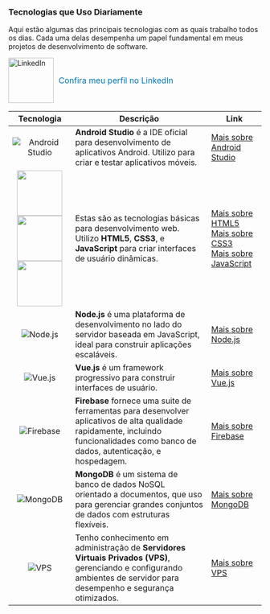 ### Tecnologias que Uso Diariamente

Aqui estão algumas das principais tecnologias com as quais trabalho todos os dias. Cada uma delas desempenha um papel fundamental em meus projetos de desenvolvimento de software.

<a href="https://www.linkedin.com/in/maicon-silveira-18240132a" target="_blank" style="display: inline-flex; align-items: center; text-decoration: none;">
    <img src="https://cdn.jsdelivr.net/gh/devicons/devicon@latest/icons/linkedin/linkedin-original-wordmark.svg" width="90px" alt="LinkedIn" />
    <span style="margin-left: 10px; font-size: 16px; color: #0077B5;">Confira meu perfil no LinkedIn</span>
</a>

| Tecnologia | Descrição | Link |
|:----------:|-----------|------|
| ![Android Studio](https://cdn.jsdelivr.net/gh/devicons/devicon@latest/icons/androidstudio/androidstudio-original.svg) | **Android Studio** é a IDE oficial para desenvolvimento de aplicativos Android. Utilizo para criar e testar aplicativos móveis. | [Mais sobre Android Studio](https://developer.android.com/studio) |
| <img src="https://cdn.jsdelivr.net/gh/devicons/devicon@latest/icons/html5/html5-plain-wordmark.svg" width="90px" /> <img src="https://cdn.jsdelivr.net/gh/devicons/devicon@latest/icons/css3/css3-plain-wordmark.svg" width="90px" /> <img src="https://cdn.jsdelivr.net/gh/devicons/devicon@latest/icons/javascript/javascript-plain.svg" width="90px" /> | Estas são as tecnologias básicas para desenvolvimento web. Utilizo **HTML5**, **CSS3**, e **JavaScript** para criar interfaces de usuário dinâmicas. | [Mais sobre HTML5](https://developer.mozilla.org/en-US/docs/Web/Guide/HTML/HTML5)<br>[Mais sobre CSS3](https://developer.mozilla.org/en-US/docs/Web/CSS/CSS3)<br>[Mais sobre JavaScript](https://developer.mozilla.org/en-US/docs/Web/JavaScript) |
| ![Node.js](https://cdn.jsdelivr.net/gh/devicons/devicon@latest/icons/nodejs/nodejs-plain-wordmark.svg) | **Node.js** é uma plataforma de desenvolvimento no lado do servidor baseada em JavaScript, ideal para construir aplicações escaláveis. | [Mais sobre Node.js](https://nodejs.org/en/about/) |
| ![Vue.js](https://cdn.jsdelivr.net/gh/devicons/devicon@latest/icons/vuejs/vuejs-original-wordmark.svg) | **Vue.js** é um framework progressivo para construir interfaces de usuário. | [Mais sobre Vue.js](https://vuejs.org) |
| ![Firebase](https://cdn.jsdelivr.net/gh/devicons/devicon@latest/icons/firebase/firebase-original-wordmark.svg) | **Firebase** fornece uma suite de ferramentas para desenvolver aplicativos de alta qualidade rapidamente, incluindo funcionalidades como banco de dados, autenticação, e hospedagem. | [Mais sobre Firebase](https://firebase.google.com) |
| ![MongoDB](https://cdn.jsdelivr.net/gh/devicons/devicon@latest/icons/mongodb/mongodb-original-wordmark.svg) | **MongoDB** é um sistema de banco de dados NoSQL orientado a documentos, que uso para gerenciar grandes conjuntos de dados com estruturas flexíveis. | [Mais sobre MongoDB](https://www.mongodb.com) |
| ![VPS](https://cdn.jsdelivr.net/gh/devicons/devicon@latest/icons/amazonwebservices/amazonwebservices-plain-wordmark.svg) | Tenho conhecimento em administração de **Servidores Virtuais Privados (VPS)**, gerenciando e configurando ambientes de servidor para desempenho e segurança otimizados. | [Mais sobre VPS](https://aws.amazon.com/pt/ec2/?gclid=CjwKCAjw26KxBhBDEiwAu6KXt8mk0wGQ94jStf8Ch56Ep4bu8OjDmNn1HryOhBLwxsdqwK7O94VwvRoCG0gQAvD_BwE&trk=273714db-4e14-42ba-be75-e3e36c4bc786&sc_channel=ps&ef_id=CjwKCAjw26KxBhBDEiwAu6KXt8mk0wGQ94jStf8Ch56Ep4bu8OjDmNn1HryOhBLwxsdqwK7O94VwvRoCG0gQAvD_BwE:G:s&s_kwcid=AL!4422!3!589890540382!e!!g!!amazon%20web%20services%20ec2!16393914376!135045745338) |
